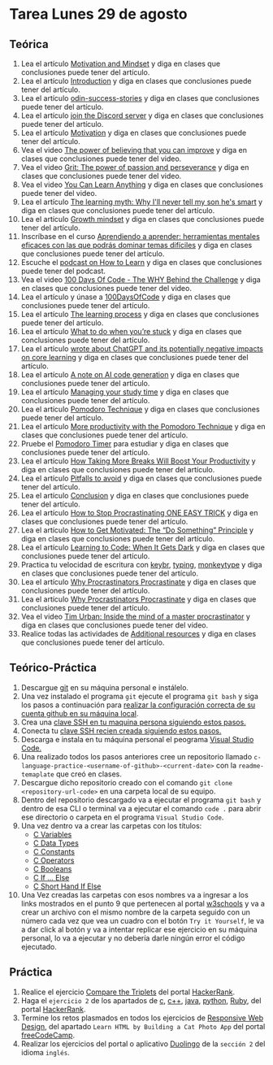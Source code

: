 # Tarea Lunes 29 de agosto

## Teórica

1. Lea el artículo [Motivation and Mindset](https://www.theodinproject.com/lessons/foundations-motivation-and-mindset) y diga en clases que conclusiones puede tener del artículo.
2. Lea el artículo [Introduction](https://www.theodinproject.com/lessons/foundations-motivation-and-mindset#introduction) y diga en clases que conclusiones puede tener del artículo.
3. Lea el artículo [odin-success-stories](https://discord.com/channels/505093832157691914/1089990025162260570) y diga en clases que conclusiones puede tener del artículo.
4. Lea el artículo [join the Discord server](https://discord.com/invite/fbFCkYabZB) y diga en clases que conclusiones puede tener del artículo.
5. Lea el artículo [Motivation](https://www.theodinproject.com/lessons/foundations-motivation-and-mindset#motivation) y diga en clases que conclusiones puede tener del artículo.
6. Vea el video [The power of believing that you can improve](https://www.ted.com/talks/carol_dweck_the_power_of_believing_that_you_can_improve) y diga en clases que conclusiones puede tener del video.
7. Vea el video [Grit: The power of passion and perseverance](https://www.ted.com/talks/angela_lee_duckworth_grit_the_power_of_passion_and_perseverance) y diga en clases que conclusiones puede tener del video.
8. Vea el video [You Can Learn Anything](https://www.youtube.com/watch?v=JC82Il2cjqA&ab_channel=KhanAcademy) y diga en clases que conclusiones puede tener del video.
9. Lea el artículo [The learning myth: Why I'll never tell my son he's smart](https://www.khanacademy.org/college-careers-more/talks-and-interviews/talks-and-interviews-unit/conversations-with-sal/a/the-learning-myth-why-ill-never-tell-my-son-hes-smart) y diga en clases que conclusiones puede tener del artículo.
10. Lea el artículo [Growth mindset](https://www.theodinproject.com/lessons/foundations-motivation-and-mindset#growth-mindset) y diga en clases que conclusiones puede tener del artículo.
11. Inscríbase en el curso [Aprendiendo a aprender: herramientas mentales eficaces con las que podrás dominar temas difíciles](https://www.coursera.org/learn/learning-how-to-learn) y diga en clases que conclusiones puede tener del artículo.
12. Escuche el [podcast on How to Learn](https://topenddevs.com/podcasts/ruby-rogues/episodes/131-rr-how-to-learn) y diga en clases que conclusiones puede tener del podcast.
13. Vea el video [100 Days Of Code - The WHY Behind the Challenge](https://www.youtube.com/watch?v=6y5P7O7YlBU&ab_channel=DiscomfortAcademy) y diga en clases que conclusiones puede tener del video.
14. Lea el artículo y únase a [100DaysOfCode](https://www.100daysofcode.com/) y diga en clases que conclusiones puede tener del artículo.
15. Lea el artículo [The learning process](https://www.theodinproject.com/lessons/foundations-motivation-and-mindset#the-learning-process) y diga en clases que conclusiones puede tener del artículo.
16. Lea el artículo [What to do when you’re stuck](https://www.theodinproject.com/lessons/foundations-motivation-and-mindset#what-to-do-when-youre-stuck) y diga en clases que conclusiones puede tener del artículo.
17. Lea el artículo [wrote about ChatGPT and its potentially negative impacts on core learning](https://blog.humphd.org/cheatgpt/) y diga en clases que conclusiones puede tener del artículo.
18. Lea el artículo [A note on AI code generation](https://www.theodinproject.com/lessons/foundations-motivation-and-mindset#a-note-on-ai-code-generation) y diga en clases que conclusiones puede tener del artículo.
19. Lea el artículo [Managing your study time](https://www.theodinproject.com/lessons/foundations-motivation-and-mindset#managing-your-study-time) y diga en clases que conclusiones puede tener del artículo.
20. Lea el artículo [Pomodoro Technique](https://en.wikipedia.org/wiki/Pomodoro_Technique) y diga en clases que conclusiones puede tener del artículo.
21. Lea el artículo [More productivity with the Pomodoro Technique](https://medium.com/life-hacks/more-productivity-with-the-pomodoro-technique-d7ce8926ec0c#.hcqsv37u4) y diga en clases que conclusiones puede tener del artículo.
22. Pruebe el [Pomodoro Timer](https://pomofocus.io/) para estudiar y diga en clases que conclusiones puede tener del artículo.
23. Lea el artículo [How Taking More Breaks Will Boost Your Productivity](https://simpleprogrammer.com/taking-breaks-will-boost-productivity/) y diga en clases que conclusiones puede tener del artículo.
24. Lea el artículo [Pitfalls to avoid](https://www.theodinproject.com/lessons/foundations-motivation-and-mindset#pitfalls-to-avoid) y diga en clases que conclusiones puede tener del artículo.
25. Lea el artículo [Conclusion](https://www.theodinproject.com/lessons/foundations-motivation-and-mindset#conclusion) y diga en clases que conclusiones puede tener del artículo.
26. Lea el artículo [How to Stop Procrastinating ONE EASY TRICK](https://www.youtube.com/watch?v=kFTKefhHh_A&ab_channel=MarkManson) y diga en clases que conclusiones puede tener del artículo.
27. Lea el artículo [How to Get Motivated: The “Do Something” Principle](https://markmanson.net/how-to-get-motivated) y diga en clases que conclusiones puede tener del artículo.
28. Lea el artículo [Learning to Code: When It Gets Dark](https://www.freecodecamp.org/news/learning-to-code-when-it-gets-dark-e485edfb58fd#.yjh0fehje) y diga en clases que conclusiones puede tener del artículo.
29. Practica tu velocidad de escritura con [keybr](https://www.keybr.com/), [typing](https://www.typing.com/), [monkeytype](https://monkeytype.com/) y diga en clases que conclusiones puede tener del artículo.
30. Lea el artículo [Why Procrastinators Procrastinate](https://waitbutwhy.com/2013/10/why-procrastinators-procrastinate.html) y diga en clases que conclusiones puede tener del artículo.
31. Lea el artículo [Why Procrastinators Procrastinate](https://waitbutwhy.com/2013/10/why-procrastinators-procrastinate.html) y diga en clases que conclusiones puede tener del artículo.
32. Vea el video [Tim Urban: Inside the mind of a master procrastinator](https://www.youtube.com/watch?v=arj7oStGLkU&ab_channel=TED) y diga en clases que conclusiones puede tener del video.
33. Realice todas las actividades de [Additional resources](https://www.theodinproject.com/lessons/foundations-motivation-and-mindset#additional-resources) y diga en clases que conclusiones puede tener del artículo.

## Teórico-Práctica

1. Descargue [git](https://git-scm.com/) en su máquina personal e instálelo.
2. Una vez instalado el programa `git` ejecute el programa `git bash` y siga los pasos a continuación para [realizar la configuración correcta de su cuenta github en su máquina local](https://www.theodinproject.com/lessons/foundations-setting-up-git#step-22-setup-git).
3. Crea una [clave SSH en tu maquina persona siguiendo estos pasos.](https://www.theodinproject.com/lessons/foundations-setting-up-git#step-23-create-an-ssh-key)
4. Conecta tu [clave SSH recien creada siguiendo estos pasos.](https://www.theodinproject.com/lessons/foundations-setting-up-git#step-24-link-your-ssh-key-with-github)
5. Descarga e instala en tu máquina personal el peograma [Visual Studio Code.](https://code.visualstudio.com/)
6. Una realizado todos los pasos anteriores cree un repositorio llamado `c-language-practice-<username-of-github>-<current-date>` con la `readme-temaplate` que creó en clases.
7. Descargue dicho repositorio creado con el comando `git clone <repository-url-code>` en una carpeta local de su equipo.
8. Dentro del repositorio descargado va a ejecutar el programa `git bash` y dentro de esa CLI o terminal va a ejecutar el comando `code .` para abrir ese directorio o carpeta en el programa `Visual Studio Code`.
9. Una vez dentro va a crear las carpetas con los títulos:
   - [C Variables](https://www.w3schools.com/c/c_variables.php)
   - [C Data Types](https://www.w3schools.com/c/c_data_types.php)
   - [C Constants](https://www.w3schools.com/c/c_constants.php)
   - [C Operators](https://www.w3schools.com/c/c_operators.php)
   - [C Booleans](https://www.w3schools.com/c/c_booleans.php)
   - [C If ... Else](https://www.w3schools.com/c/c_conditions.php)
   - [C Short Hand If Else](https://www.w3schools.com/c/c_conditions_short_hand.php)
10. Una Vez creadas las carpetas con esos nombres va a ingresar a los links mostrados en el punto 9 que pertenecen al portal [w3schools](https://www.w3schools.com/) y va a crear un archivo con el mismo nombre de la carpeta seguido con un número cada vez que vea un cuadro con el botón `Try it Yourself`, le va a dar click al botón y va a intentar replicar ese ejercicio en su máquina personal, lo va a ejecutar y no debería darle ningún error el código ejecutado.

## Práctica

1. Realice el ejercicio [Compare the Triplets](https://www.hackerrank.com/challenges/compare-the-triplets/problem?isFullScreen=true) del portal [HackerRank](https://www.hackerrank.com/dashboard).
2. Haga el `ejercicio 2` de los apartados de [c](https://www.hackerrank.com/domains/c), [c++](https://www.hackerrank.com/domains/cpp), [java](https://www.hackerrank.com/domains/java), [python](https://www.hackerrank.com/domains/python), [Ruby](https://www.hackerrank.com/domains/ruby), del portal [HackerRank](https://www.hackerrank.com/dashboard).
3. Termine los retos plasmados en todos los ejercicios de [Responsive Web Design](https://www.freecodecamp.org/learn/2022/responsive-web-design/), del apartado `Learn HTML by Building a Cat Photo App` del portal [freeCodeCamp](https://www.freecodecamp.org/learn/).
4. Realizar los ejercicios del portal o aplicativo [Duolingo](https://www.duolingo.com/learn) de la `sección 2` del idioma `inglés`.
